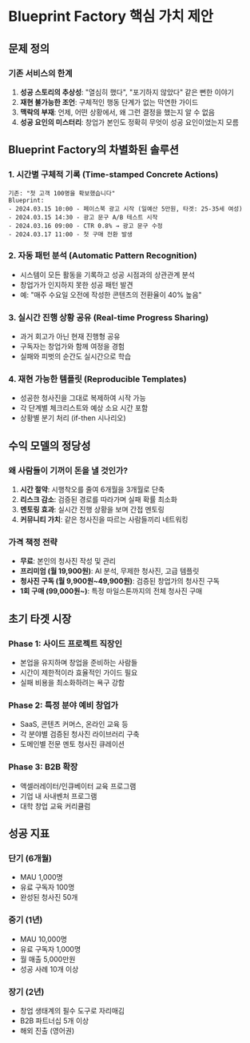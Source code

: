 # Blueprint Factory 핵심 가치 제안

## 문제 정의

### 기존 서비스의 한계
1. **성공 스토리의 추상성**: "열심히 했다", "포기하지 않았다" 같은 뻔한 이야기
2. **재현 불가능한 조언**: 구체적인 행동 단계가 없는 막연한 가이드
3. **맥락의 부재**: 언제, 어떤 상황에서, 왜 그런 결정을 했는지 알 수 없음
4. **성공 요인의 미스터리**: 창업가 본인도 정확히 무엇이 성공 요인이었는지 모름

## Blueprint Factory의 차별화된 솔루션

### 1. 시간별 구체적 기록 (Time-stamped Concrete Actions)
```
기존: "첫 고객 100명을 확보했습니다"
Blueprint: 
- 2024.03.15 10:00 - 페이스북 광고 시작 (일예산 5만원, 타겟: 25-35세 여성)
- 2024.03.15 14:30 - 광고 문구 A/B 테스트 시작
- 2024.03.16 09:00 - CTR 0.8% → 광고 문구 수정
- 2024.03.17 11:00 - 첫 구매 전환 발생
```

### 2. 자동 패턴 분석 (Automatic Pattern Recognition)
- 시스템이 모든 활동을 기록하고 성공 시점과의 상관관계 분석
- 창업가가 인지하지 못한 성공 패턴 발견
- 예: "매주 수요일 오전에 작성한 콘텐츠의 전환율이 40% 높음"

### 3. 실시간 진행 상황 공유 (Real-time Progress Sharing)
- 과거 회고가 아닌 현재 진행형 공유
- 구독자는 창업가와 함께 여정을 경험
- 실패와 피벗의 순간도 실시간으로 학습

### 4. 재현 가능한 템플릿 (Reproducible Templates)
- 성공한 청사진을 그대로 복제하여 시작 가능
- 각 단계별 체크리스트와 예상 소요 시간 포함
- 상황별 분기 처리 (if-then 시나리오)

## 수익 모델의 정당성

### 왜 사람들이 기꺼이 돈을 낼 것인가?

1. **시간 절약**: 시행착오를 줄여 6개월을 3개월로 단축
2. **리스크 감소**: 검증된 경로를 따라가며 실패 확률 최소화  
3. **멘토링 효과**: 실시간 진행 상황을 보며 간접 멘토링
4. **커뮤니티 가치**: 같은 청사진을 따르는 사람들끼리 네트워킹

### 가격 책정 전략
- **무료**: 본인의 청사진 작성 및 관리
- **프리미엄 (월 19,900원)**: AI 분석, 무제한 청사진, 고급 템플릿
- **청사진 구독 (월 9,900원~49,900원)**: 검증된 창업가의 청사진 구독
- **1회 구매 (99,000원~)**: 특정 마일스톤까지의 전체 청사진 구매

## 초기 타겟 시장

### Phase 1: 사이드 프로젝트 직장인
- 본업을 유지하며 창업을 준비하는 사람들
- 시간이 제한적이라 효율적인 가이드 필요
- 실패 비용을 최소화하려는 욕구 강함

### Phase 2: 특정 분야 예비 창업가
- SaaS, 콘텐츠 커머스, 온라인 교육 등
- 각 분야별 검증된 청사진 라이브러리 구축
- 도메인별 전문 멘토 청사진 큐레이션

### Phase 3: B2B 확장
- 액셀러레이터/인큐베이터 교육 프로그램
- 기업 내 사내벤처 프로그램
- 대학 창업 교육 커리큘럼

## 성공 지표

### 단기 (6개월)
- MAU 1,000명
- 유료 구독자 100명
- 완성된 청사진 50개

### 중기 (1년)
- MAU 10,000명
- 유료 구독자 1,000명
- 월 매출 5,000만원
- 성공 사례 10개 이상

### 장기 (2년)
- 창업 생태계의 필수 도구로 자리매김
- B2B 파트너십 5개 이상
- 해외 진출 (영어권)